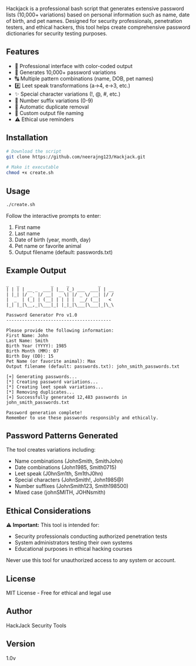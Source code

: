 Hackjack is a professional bash script that generates extensive password lists (10,000+ variations) based on personal information such as name, date of birth, and pet names. Designed for security professionals, penetration testers, and ethical hackers, this tool helps create comprehensive password dictionaries for security testing purposes.

## Features

- 🎨 Professional interface with color-coded output
- 🔣 Generates 10,000+ password variations
- 🔠 Multiple pattern combinations (name, DOB, pet names)
- #️⃣ Leet speak transformations (a->4, e->3, etc.)
- ✨ Special character variations (!, @, #, etc.)
- 🔢 Number suffix variations (0-9)
- 🧹 Automatic duplicate removal
- 📁 Custom output file naming
- ⚠️ Ethical use reminders

## Installation

```bash
# Download the script
git clone https://github.com/neerajng123/Hackjack.git

# Make it executable
chmod +x create.sh
```

## Usage

```bash
./create.sh
```

Follow the interactive prompts to enter:
1. First name
2. Last name
3. Date of birth (year, month, day)
4. Pet name or favorite animal
5. Output filename (default: passwords.txt)

## Example Output

```
_   _            _     _           _    
| | | | __ _  ___| |__ (_) ___  ___| | __
| |_| |/ _` |/ __|  _ \| |/ _ \/ __| |/ /
|  _  | (_| | (__| | | | |  __/ (__|   < 
|_| |_|\__,_|\___|_| |_|_|\___|\___|_|\_\

Password Generator Pro v1.0
----------------------------------------

Please provide the following information:
First Name: John
Last Name: Smith
Birth Year (YYYY): 1985
Birth Month (MM): 07
Birth Day (DD): 15
Pet Name (or favorite animal): Max
Output filename (default: passwords.txt): john_smith_passwords.txt

[+] Generating passwords...
[*] Creating password variations...
[*] Creating leet speak variations...
[*] Removing duplicates...
[+] Successfully generated 12,483 passwords in john_smith_passwords.txt

Password generation complete!
Remember to use these passwords responsibly and ethically.
```

## Password Patterns Generated

The tool creates variations including:
- Name combinations (JohnSmith, SmithJohn)
- Date combinations (John1985, Smith0715)
- Leet speak (J0hnSm1th, Sm1thJ0hn)
- Special characters (JohnSmith!, John1985@)
- Number suffixes (JohnSmith123, Smith198500)
- Mixed case (johnSMITH, JOHNsmith)

## Ethical Considerations

⚠️ **Important:** This tool is intended for:
- Security professionals conducting authorized penetration tests
- System administrators testing their own systems
- Educational purposes in ethical hacking courses

Never use this tool for unauthorized access to any system or account.

## License

MIT License - Free for ethical and legal use

## Author

HackJack Security Tools

## Version

1.0v
